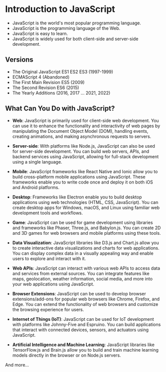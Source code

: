 # Introduction to JavaScript

- JavaScript is the world's most popular programming language.
- JavaScript is the programming language of the Web.
- JavaScript is easy to learn.
- JavaScript is widely used for both client-side and server-side development.

## Versions

- The Original JavaScript ES1 ES2 ES3 (1997-1999)
- ECMAScript 4 (Abandoned)
- The First Main Revision ES5 (2009)
- The Second Revision ES6 (2015)
- The Yearly Additions (2016, 2017 ... 2021, 2022)

## What Can You Do with JavaScript?

- **Web**: JavaScript is primarily used for client-side web development. You can use it to enhance the functionality and interactivity of web pages by manipulating the Document Object Model (DOM), handling events, creating animations, and making asynchronous requests to servers.

- **Server-side**: With platforms like Node.js, JavaScript can also be used for server-side development. You can build web servers, APIs, and backend services using JavaScript, allowing for full-stack development using a single language.

- **Mobile**: JavaScript frameworks like React Native and Ionic allow you to build cross-platform mobile applications using JavaScript. These frameworks enable you to write code once and deploy it on both iOS and Android platforms.

- **Desktop**: Frameworks like Electron enable you to build desktop applications using web technologies (HTML, CSS, JavaScript). You can create desktop apps for Windows, macOS, and Linux using familiar web development tools and workflows.

- **Game**: JavaScript can be used for game development using libraries and frameworks like Phaser, Three.js, and Babylon.js. You can create 2D and 3D games for web browsers and mobile platforms using these tools.

- **Data Visualization**: JavaScript libraries like D3.js and Chart.js allow you to create interactive data visualizations and charts for web applications. You can display complex data in a visually appealing way and enable users to explore and interact with it.

- **Web APIs**: JavaScript can interact with various web APIs to access data and services from external sources. You can integrate features like maps, geolocation, weather information, social media, and more into your web applications using JavaScript.

- **Browser Extensions**: JavaScript can be used to develop browser extensions/add-ons for popular web browsers like Chrome, Firefox, and Edge. You can extend the functionality of web browsers and customize the browsing experience for users.

- **Internet of Things (IoT)**: JavaScript can be used for IoT development with platforms like Johnny-Five and Espruino. You can build applications that interact with connected devices, sensors, and actuators using JavaScript.

- **Artificial Intelligence and Machine Learning**: JavaScript libraries like TensorFlow.js and Brain.js allow you to build and train machine learning models directly in the browser or on Node.js servers.

And more...
